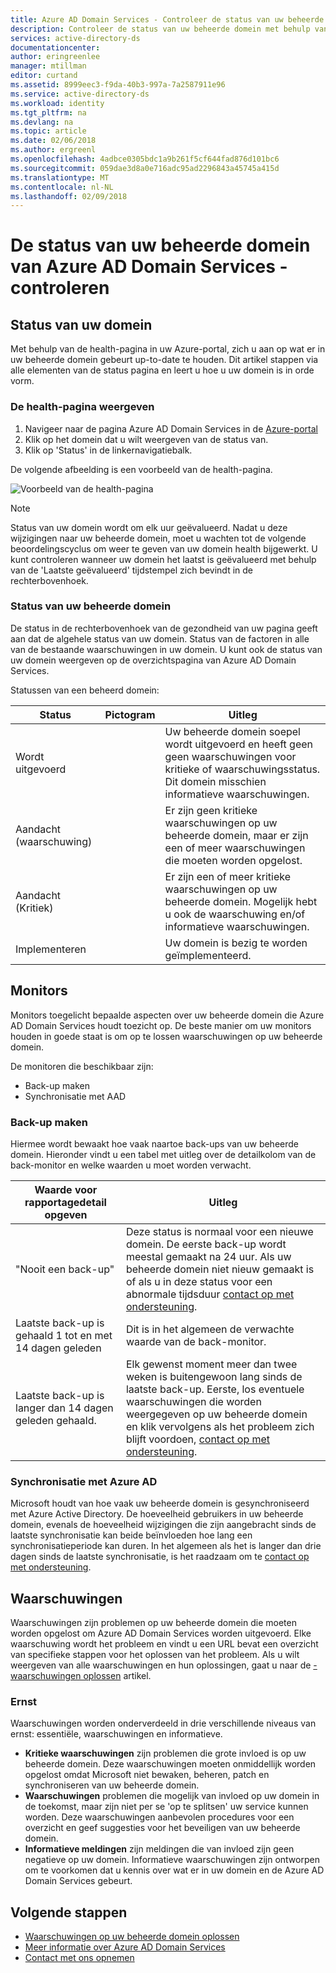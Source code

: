 ```yaml
---
title: Azure AD Domain Services - Controleer de status van uw beheerde domein | Microsoft Docs
description: Controleer de status van uw beheerde domein met behulp van de health-pagina in de Azure portal.
services: active-directory-ds
documentationcenter: 
author: eringreenlee
manager: mtillman
editor: curtand
ms.assetid: 8999eec3-f9da-40b3-997a-7a2587911e96
ms.service: active-directory-ds
ms.workload: identity
ms.tgt_pltfrm: na
ms.devlang: na
ms.topic: article
ms.date: 02/06/2018
ms.author: ergreenl
ms.openlocfilehash: 4adbce0305bdc1a9b261f5cf644fad876d101bc6
ms.sourcegitcommit: 059dae3d8a0e716adc95ad2296843a45745a415d
ms.translationtype: MT
ms.contentlocale: nl-NL
ms.lasthandoff: 02/09/2018
---
```

# <a name="azure-ad-domain-services---check-the-health-of-your-managed-domain"></a>De status van uw beheerde domein van Azure AD Domain Services - controleren

## <a name="your-domains-health"></a>Status van uw domein

Met behulp van de health-pagina in uw Azure-portal, zich u aan op wat er in uw beheerde domein gebeurt up-to-date te houden. Dit artikel stappen via alle elementen van de status pagina en leert u hoe u uw domein is in orde vorm.

### <a name="view-your-health-page"></a>De health-pagina weergeven

1. Navigeer naar de pagina Azure AD Domain Services in de [Azure-portal](https://portal.azure.com/#blade/HubsExtension/Resources/resourceType/Microsoft.AAD%2FdomainServices)
2. Klik op het domein dat u wilt weergeven van de status van.
3. Klik op 'Status' in de linkernavigatiebalk.

De volgende afbeelding is een voorbeeld van de health-pagina.

![Voorbeeld van de health-pagina](.\media\active-directory-domain-services-alerts\health-page.png)

>[!NOTE]
> Status van uw domein wordt om elk uur geëvalueerd. Nadat u deze wijzigingen naar uw beheerde domein, moet u wachten tot de volgende beoordelingscyclus om weer te geven van uw domein health bijgewerkt. U kunt controleren wanneer uw domein het laatst is geëvalueerd met behulp van de 'Laatste geëvalueerd' tijdstempel zich bevindt in de rechterbovenhoek.
>

### <a name="status-of-your-managed-domain"></a>Status van uw beheerde domein

De status in de rechterbovenhoek van de gezondheid van uw pagina geeft aan dat de algehele status van uw domein. Status van de factoren in alle van de bestaande waarschuwingen in uw domein. U kunt ook de status van uw domein weergeven op de overzichtspagina van Azure AD Domain Services.

Statussen van een beheerd domein:

| Status | Pictogram | Uitleg |
| --- | :----: | --- |
| Wordt uitgevoerd | <img src= ".\media\active-directory-domain-services-alerts\running-icon.png" width = "15"> | Uw beheerde domein soepel wordt uitgevoerd en heeft geen geen waarschuwingen voor kritieke of waarschuwingsstatus. Dit domein misschien informatieve waarschuwingen. |
| Aandacht (waarschuwing) | <img src= ".\media\active-directory-domain-services-alerts\warning-icon.png" width = "15"> | Er zijn geen kritieke waarschuwingen op uw beheerde domein, maar er zijn een of meer waarschuwingen die moeten worden opgelost. |
| Aandacht (Kritiek) | <img src= ".\media\active-directory-domain-services-alerts\critical-icon.png" width = "15"> | Er zijn een of meer kritieke waarschuwingen op uw beheerde domein. Mogelijk hebt u ook de waarschuwing en/of informatieve waarschuwingen. |
| Implementeren | <img src= ".\media\active-directory-domain-services-alerts\deploying-icon.png" width = "15"> | Uw domein is bezig te worden geïmplementeerd. |

## <a name="monitors"></a>Monitors

Monitors toegelicht bepaalde aspecten over uw beheerde domein die Azure AD Domain Services houdt toezicht op. De beste manier om uw monitors houden in goede staat is om op te lossen waarschuwingen op uw beheerde domein.

De monitoren die beschikbaar zijn:
 - Back-up maken
 - Synchronisatie met AAD

### <a name="backup"></a>Back-up maken

Hiermee wordt bewaakt hoe vaak naartoe back-ups van uw beheerde domein. Hieronder vindt u een tabel met uitleg over de detailkolom van de back-monitor en welke waarden u moet worden verwacht.

| Waarde voor rapportagedetail opgeven | Uitleg |
| --- | --- |
|"Nooit een back-up" | Deze status is normaal voor een nieuwe domein. De eerste back-up wordt meestal gemaakt na 24 uur. Als uw beheerde domein niet nieuw gemaakt is of als u in deze status voor een abnormale tijdsduur [contact op met ondersteuning](active-directory-ds-contact-us.md). |
| Laatste back-up is gehaald 1 tot en met 14 dagen geleden | Dit is in het algemeen de verwachte waarde van de back-monitor. |
| Laatste back-up is langer dan 14 dagen geleden gehaald. | Elk gewenst moment meer dan twee weken is buitengewoon lang sinds de laatste back-up. Eerste, los eventuele waarschuwingen die worden weergegeven op uw beheerde domein en klik vervolgens als het probleem zich blijft voordoen, [contact op met ondersteuning](active-directory-ds-contact-us.md). |


### <a name="synchronization-with-azure-ad"></a>Synchronisatie met Azure AD

Microsoft houdt van hoe vaak uw beheerde domein is gesynchroniseerd met Azure Active Directory. De hoeveelheid gebruikers in uw beheerde domein, evenals de hoeveelheid wijzigingen die zijn aangebracht sinds de laatste synchronisatie kan beide beïnvloeden hoe lang een synchronisatieperiode kan duren. In het algemeen als het is langer dan drie dagen sinds de laatste synchronisatie, is het raadzaam om te [contact op met ondersteuning](active-directory-ds-contact-us.md).

## <a name="alerts"></a>Waarschuwingen

Waarschuwingen zijn problemen op uw beheerde domein die moeten worden opgelost om Azure AD Domain Services worden uitgevoerd. Elke waarschuwing wordt het probleem en vindt u een URL bevat een overzicht van specifieke stappen voor het oplossen van het probleem. Als u wilt weergeven van alle waarschuwingen en hun oplossingen, gaat u naar de [-waarschuwingen oplossen](active-directory-ds-troubleshoot-alerts.md) artikel.

### <a name="severity"></a>Ernst
Waarschuwingen worden onderverdeeld in drie verschillende niveaus van ernst: essentiële, waarschuwingen en informatieve.

 * **Kritieke waarschuwingen** zijn problemen die grote invloed is op uw beheerde domein. Deze waarschuwingen moeten onmiddellijk worden opgelost omdat Microsoft niet bewaken, beheren, patch en synchroniseren van uw beheerde domein.
 * **Waarschuwingen** problemen die mogelijk van invloed op uw domein in de toekomst, maar zijn niet per se 'op te splitsen' uw service kunnen worden. Deze waarschuwingen aanbevolen procedures voor een overzicht en geef suggesties voor het beveiligen van uw beheerde domein.
 * **Informatieve meldingen** zijn meldingen die van invloed zijn geen negatieve op uw domein. Informatieve waarschuwingen zijn ontworpen om te voorkomen dat u kennis over wat er in uw domein en de Azure AD Domain Services gebeurt.

## <a name="next-steps"></a>Volgende stappen
- [Waarschuwingen op uw beheerde domein oplossen](active-directory-ds-troubleshoot-alerts.md)
- [Meer informatie over Azure AD Domain Services](active-directory-ds-features.md)
- [Contact met ons opnemen](active-directory-ds-contact-us.md)
